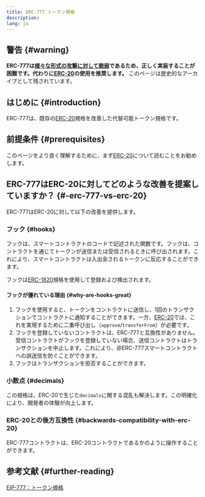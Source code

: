 ```yaml
---
title: ERC-777 トークン規格
description:
lang: ja
---
```


## 警告 {#warning}

**ERC-777は[様々な形式の攻撃に対して脆弱](https://github.com/OpenZeppelin/openzeppelin-contracts/issues/2620)であるため、正しく実装することが困難です。代わりに[ERC-20](/developers/docs/standards/tokens/erc-20/)の使用を推奨します。** このページは歴史的なアーカイブとして残されています。

## はじめに {#introduction}

ERC-777は、既存の[ERC-20](/developers/docs/standards/tokens/erc-20/)規格を改善した代替可能トークン規格です。

## 前提条件 {#prerequisites}

このページをより良く理解するために、まず[ERC-20](/developers/docs/standards/tokens/erc-20/)について読むことをお勧めします。

## ERC-777はERC-20に対してどのような改善を提案していますか？ {#-erc-777-vs-erc-20}

ERC-777はERC-20に対して以下の改善を提供します。

### フック {#hooks}

フックは、スマートコントラクトのコードで記述された関数です。フックは、コントラクトを通じてトークンが送信または受信されるときに呼び出されます。これにより、スマートコントラクトは入出金されるトークンに反応することができます。

フックは[ERC-1820](https://eips.ethereum.org/EIPS/eip-1820)規格を使用して登録および検出されます。

#### フックが優れている理由 {#why-are-hooks-great}

1. フックを使用すると、トークンをコントラクトに送信し、1回のトランザクションでコントラクトに通知することができます。一方、[ERC-20](https://eips.ethereum.org/EIPS/eip-20)では、これを実現するために二重呼び出し（`approve`/`transferFrom`）が必要です。
2. フックを登録していないコントラクトは、ERC-777と互換性がありません。受信コントラクトがフックを登録していない場合、送信コントラクトはトランザクションを中止します。これにより、非ERC-777スマートコントラクトへの誤送信を防ぐことができます。
3. フックはトランザクションを拒否することができます。

### 小数点 {#decimals}

この規格は、ERC-20で生じた`decimals`に関する混乱も解決します。この明確化により、開発者の体験が向上します。

### ERC-20との後方互換性 {#backwards-compatibility-with-erc-20}

ERC-777コントラクトは、ERC-20コントラクトであるかのように操作することができます。

## 参考文献 {#further-reading}

[EIP-777：トークン規格](https://eips.ethereum.org/EIPS/eip-777)
